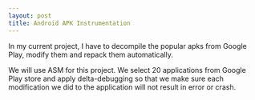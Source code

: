 ```yaml
---
layout: post
title: Android APK Instrumentation
---
```


In my current project, I have to decompile the popular apks from Google Play, modify them and repack them automatically.

We will use ASM for this project. We select 20 applications from Google Play store and apply delta-debugging so that we make sure each modification we did to the application will not result in error or crash.


